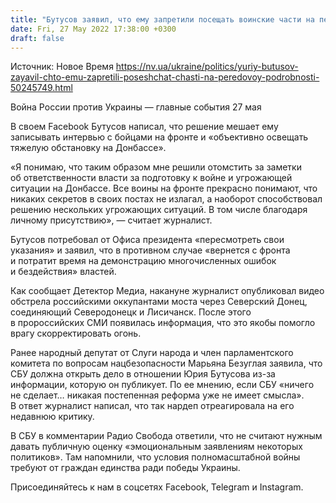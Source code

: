```yaml
---
title: "Бутусов заявил, что ему запретили посещать воинские части на передовой"
date: Fri, 27 May 2022 17:38:00 +0300
draft: false
---
```

Источник: Новое Время https://nv.ua/ukraine/politics/yuriy-butusov-zayavil-chto-emu-zapretili-poseshchat-chasti-na-peredovoy-podrobnosti-50245749.html


Война России против Украины — главные события 27 мая

 В своем Facebook Бутусов написал, что решение мешает ему записывать интервью с бойцами на фронте и «объективно освещать тяжелую обстановку на Донбассе».

«Я понимаю, что таким образом мне решили отомстить за заметки об ответственности власти за подготовку к войне и угрожающей ситуации на Донбассе. Все воины на фронте прекрасно понимают, что никаких секретов в своих постах не излагал, а наоборот способствовал решению нескольких угрожающих ситуаций. В том числе благодаря личному присутствию», — считает журналист.

Бутусов потребовал от Офиса президента «пересмотреть свои указания» и заявил, что в противном случае «вернется с фронта и потратит время на демонстрацию многочисленных ошибок и бездействия» властей.

Как сообщает Детектор Медиа, накануне журналист опубликовал видео обстрела российскими оккупантами моста через Северский Донец, соединяющий Северодонецк и Лисичанск. После этого в пророссийских СМИ появилась информация, что это якобы помогло врагу скорректировать огонь.

Ранее народный депутат от Слуги народа и член парламентского комитета по вопросам нацбезопасности Марьяна Безуглая заявила, что СБУ должна открыть дело в отношении Юрия Бутусова из-за информации, которую он публикует. По ее мнению, если СБУ «ничего не сделает… никакая постепенная реформа уже не имеет смысла». В ответ журналист написал, что так нардеп отреагировала на его недавнюю критику.

В СБУ в комментарии Радио Свобода ответили, что не считают нужным давать публичную оценку «эмоциональным заявлениям некоторых политиков». Там напомнили, что условия полномасштабной войны требуют от граждан единства ради победы Украины.

Присоединяйтесь к нам в соцсетях Facebook, Telegram и Instagram.
